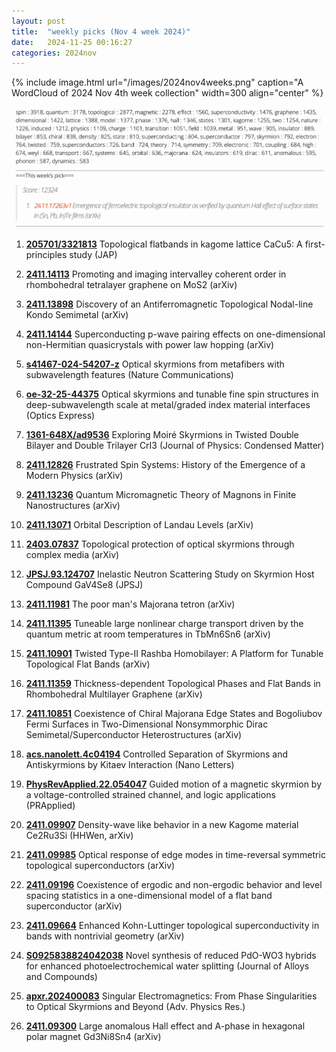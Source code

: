 ```yaml
---
layout: post
title:  "weekly picks (Nov 4 week 2024)"
date:   2024-11-25 00:16:27
categories: 2024nov
---
```


{% include image.html url="/images/2024nov4weeks.png" caption="A WordCloud of 2024 Nov 4th week collection" width=300 align="center" %}



<img src="/images/2024nov4weeks-pick.png">


1. **[205701/3321813](https://pubs.aip.org/aip/jap/article/136/20/205701/3321813)** Topological flatbands in kagome lattice CaCu5: A first-principles study (JAP)



1. **[2411.14113](https://arxiv.org/abs/2411.14113)** Promoting and imaging intervalley coherent order in rhombohedral tetralayer graphene on MoS2 (arXiv)


1. **[2411.13898](https://arxiv.org/abs/2411.13898)** Discovery of an Antiferromagnetic Topological Nodal-line Kondo Semimetal (arXiv)


1. **[2411.14144](https://arxiv.org/abs/2411.14144)** Superconducting p-wave pairing effects on one-dimensional non-Hermitian quasicrystals with power law hopping (arXiv)


1. **[s41467-024-54207-z](https://www.nature.com/articles/s41467-024-54207-z)** Optical skyrmions from metafibers with subwavelength features (Nature Communications)



1. **[oe-32-25-44375](https://opg.optica.org/oe/fulltext.cfm?uri=oe-32-25-44375)** Optical skyrmions and tunable fine spin structures in deep-subwavelength scale at metal/graded index material interfaces (Optics Express)


1. **[1361-648X/ad9536](https://iopscience.iop.org/article/10.1088/1361-648X/ad9536/meta)** Exploring Moiré Skyrmions in Twisted Double Bilayer and Double Trilayer CrI3 (Journal of Physics: Condensed Matter)

1. **[2411.12826](https://arxiv.org/abs/2411.12826)** Frustrated Spin Systems: History of the Emergence of a Modern Physics (arXiv)

1. **[2411.13236](https://arxiv.org/abs/2411.13236)** Quantum Micromagnetic Theory of Magnons in Finite Nanostructures (arXiv)


1. **[2411.13071](https://arxiv.org/abs/2411.13071)** Orbital Description of Landau Levels (arXiv)


1. **[2403.07837](https://arxiv.org/abs/2403.07837)** Topological protection of optical skyrmions through complex media (arXiv)

1. **[JPSJ.93.124707](https://journals.jps.jp/doi/full/10.7566/JPSJ.93.124707)** Inelastic Neutron Scattering Study on Skyrmion Host Compound GaV4Se8 (JPSJ)


1. **[2411.11981](https://arxiv.org/abs/2411.11981)** The poor man's Majorana tetron (arXiv)


1. **[2411.11395](https://arxiv.org/abs/2411.11395)** Tuneable large nonlinear charge transport driven by the quantum metric at room temperatures in TbMn6Sn6 (arXiv)


1. **[2411.10901](https://arxiv.org/abs/2411.10901)** Twisted Type-II Rashba Homobilayer: A Platform for Tunable Topological Flat Bands (arXiv)


1. **[2411.11359](https://arxiv.org/abs/2411.11359)** Thickness-dependent Topological Phases and Flat Bands in Rhombohedral Multilayer Graphene (arXiv)


1. **[2411.10851](https://arxiv.org/abs/2411.10851)** Coexistence of Chiral Majorana Edge States and Bogoliubov Fermi Surfaces in Two-Dimensional Nonsymmorphic Dirac Semimetal/Superconductor Heterostructures (arXiv)


1. **[acs.nanolett.4c04194](https://pubs.acs.org/doi/full/10.1021/acs.nanolett.4c04194)** Controlled Separation of Skyrmions and Antiskyrmions by Kitaev Interaction (Nano Letters)


1. **[PhysRevApplied.22.054047](https://journals.aps.org/prapplied/abstract/10.1103/PhysRevApplied.22.054047)** Guided motion of a magnetic skyrmion by a voltage-controlled strained channel, and logic applications (PRApplied)


1. **[2411.09907](https://arxiv.org/abs/2411.09907)** Density-wave like behavior in a new Kagome material Ce2Ru3Si (HHWen, arXiv)

1. **[2411.09985](https://arxiv.org/abs/2411.09985)** Optical response of edge modes in time-reversal symmetric topological superconductors (arXiv)


1. **[2411.09196](https://arxiv.org/abs/2411.09196)** Coexistence of ergodic and non-ergodic behavior and level spacing statistics in a one-dimensional model of a flat band superconductor (arXiv)


1. **[2411.09664](https://arxiv.org/abs/2411.09664)** Enhanced Kohn-Luttinger topological superconductivity in bands with nontrivial geometry (arXiv)


1. **[S0925838824042038](https://www.sciencedirect.com/science/article/pii/S0925838824042038)** Novel synthesis of reduced PdO-WO3 hybrids for enhanced photoelectrochemical water splitting (Journal of Alloys and Compounds)


1. **[apxr.202400083](https://onlinelibrary.wiley.com/doi/pdf/10.1002/apxr.202400083)** Singular Electromagnetics: From Phase Singularities to Optical Skyrmions and Beyond (Adv. Physics Res.)

1. **[2411.09300](https://arxiv.org/abs/2411.09300)** Large anomalous Hall effect and A-phase in hexagonal polar magnet Gd3Ni8Sn4 (arXiv)


